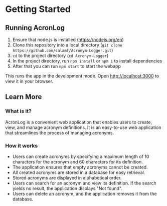 # Getting Started

## Running AcronLog

1. Ensure that node.js is installed (https://nodejs.org/en)
2. Clone this repository into a local directory (`git clone https://github.com/salamf/Acronym-Logger.git`)
2. `cd` to the project directory (`cd Acronym-Logger`)
3. In the project directory, run `npm install` or `npm i` to install dependencies
3. After that you can run `npm start` to start the webapp

This runs the app in the development mode.
Open [http://localhost:3000](http://localhost:3000) to view it in your browser.

## Learn More

### What is it?
AcronLog is a convenient web application that enables users to create, view, and manage acronym definitions. It is an easy-to-use web application that streamlines the process of managing acronyms.

### How it works
- Users can create acronyms by specifying a maximum length of 10 characters for the acronym and 60 characters for its definition. 
- The application ensures that empty acronyms cannot be created.
- All created acronyms are stored in a database for easy retrieval. 
- Stored acronyms are displayed in alphabetical order. 
- Users can search for an acronym and view its definition. If the search yields no result, the application displays "Not found". 
- Users can delete an acronym, and the application removes it from the database. 
